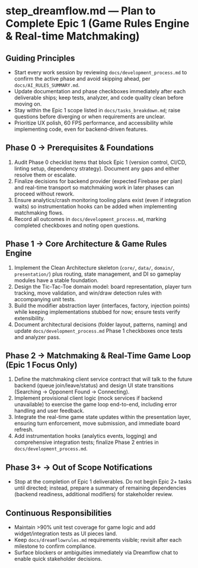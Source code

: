 # step_dreamflow.md — Plan to Complete Epic 1 (Game Rules Engine & Real-time Matchmaking)

## Guiding Principles
- Start every work session by reviewing `docs/development_process.md` to confirm the active phase and avoid skipping ahead, per `docs/AI_RULES_SUMMARY.md`.
- Update documentation and phase checkboxes immediately after each deliverable ships; keep tests, analyzer, and code quality clean before moving on.
- Stay within the Epic 1 scope listed in `docs/tasks_breakdown.md`; raise questions before diverging or when requirements are unclear.
- Prioritize UX polish, 60 FPS performance, and accessibility while implementing code, even for backend-driven features.

## Phase 0 → Prerequisites & Foundations
1. Audit Phase 0 checklist items that block Epic 1 (version control, CI/CD, linting setup, dependency strategy). Document any gaps and either resolve them or escalate.
2. Finalize decisions for backend provider (expected Firebase per plan) and real-time transport so matchmaking work in later phases can proceed without rework.
3. Ensure analytics/crash monitoring tooling plans exist (even if integration waits) so instrumentation hooks can be added when implementing matchmaking flows.
4. Record all outcomes in `docs/development_process.md`, marking completed checkboxes and noting open questions.

## Phase 1 → Core Architecture & Game Rules Engine
1. Implement the Clean Architecture skeleton (`core/`, `data/`, `domain/`, `presentation/`) plus routing, state management, and DI so gameplay modules have a stable foundation.
2. Design the Tic-Tac-Toe domain model: board representation, player turn tracking, move validation, and win/draw detection rules with accompanying unit tests.
3. Build the modifier abstraction layer (interfaces, factory, injection points) while keeping implementations stubbed for now; ensure tests verify extensibility.
4. Document architectural decisions (folder layout, patterns, naming) and update `docs/development_process.md` Phase 1 checkboxes once tests and analyzer pass.

## Phase 2 → Matchmaking & Real-Time Game Loop (Epic 1 Focus Only)
1. Define the matchmaking client service contract that will talk to the future backend (queue join/leave/status) and design UI state transitions (Searching → Opponent Found → Connecting).
2. Implement provisional client logic (mock services if backend unavailable) to exercise the game loop end-to-end, including error handling and user feedback.
3. Integrate the real-time game state updates within the presentation layer, ensuring turn enforcement, move submission, and immediate board refresh.
4. Add instrumentation hooks (analytics events, logging) and comprehensive integration tests; finalize Phase 2 entries in `docs/development_process.md`.

## Phase 3+ → Out of Scope Notifications
- Stop at the completion of Epic 1 deliverables. Do not begin Epic 2+ tasks until directed; instead, prepare a summary of remaining dependencies (backend readiness, additional modifiers) for stakeholder review.

## Continuous Responsibilities
- Maintain >90% unit test coverage for game logic and add widget/integration tests as UI pieces land.
- Keep `docs/dreamflowrules.md` requirements visible; revisit after each milestone to confirm compliance.
- Surface blockers or ambiguities immediately via Dreamflow chat to enable quick stakeholder decisions.